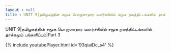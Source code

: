 ```yaml
---
layout : null
title : UNIT 9|தமிழகத்தின் சமூக பொருளாதார வளர்ச்சியில் சமூக நலத்திட்டங்களில் தாக்கமும் பங்களிப்பும்|Part 3
---
```


UNIT 9|தமிழகத்தின் சமூக பொருளாதார வளர்ச்சியில் சமூக நலத்திட்டங்களில் தாக்கமும் பங்களிப்பும்|Part 3



{% include youtubePlayer.html id='93qiaiDc_s4' %}
